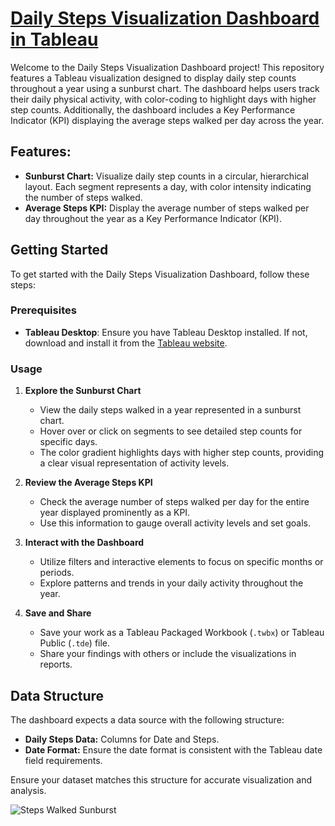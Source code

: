 # [Daily Steps Visualization Dashboard in Tableau](https://public.tableau.com/app/profile/pranjalinaik/viz/StepsCounterSunburst/StepsWalkedSunburst)

Welcome to the Daily Steps Visualization Dashboard project! This repository features a Tableau visualization designed to display daily step counts throughout a year using a sunburst chart. The dashboard helps users track their daily physical activity, with color-coding to highlight days with higher step counts. Additionally, the dashboard includes a Key Performance Indicator (KPI) displaying the average steps walked per day across the year.

## Features:

- **Sunburst Chart:** Visualize daily step counts in a circular, hierarchical layout. Each segment represents a day, with color intensity indicating the number of steps walked.
- **Average Steps KPI:** Display the average number of steps walked per day throughout the year as a Key Performance Indicator (KPI).

## Getting Started

To get started with the Daily Steps Visualization Dashboard, follow these steps:

### Prerequisites

- **Tableau Desktop**: Ensure you have Tableau Desktop installed. If not, download and install it from the [Tableau website](https://www.tableau.com/products/desktop).

### Usage

1. **Explore the Sunburst Chart**

   - View the daily steps walked in a year represented in a sunburst chart.
   - Hover over or click on segments to see detailed step counts for specific days.
   - The color gradient highlights days with higher step counts, providing a clear visual representation of activity levels.

2. **Review the Average Steps KPI**

   - Check the average number of steps walked per day for the entire year displayed prominently as a KPI.
   - Use this information to gauge overall activity levels and set goals.

3. **Interact with the Dashboard**

   - Utilize filters and interactive elements to focus on specific months or periods.
   - Explore patterns and trends in your daily activity throughout the year.

4. **Save and Share**

   - Save your work as a Tableau Packaged Workbook (`.twbx`) or Tableau Public (`.tde`) file.
   - Share your findings with others or include the visualizations in reports.

## Data Structure

The dashboard expects a data source with the following structure:

- **Daily Steps Data:** Columns for Date and Steps.
- **Date Format:** Ensure the date format is consistent with the Tableau date field requirements.

Ensure your dataset matches this structure for accurate visualization and analysis.

![Steps Walked Sunburst](https://github.com/user-attachments/assets/b84e127f-2e4f-488d-a134-4c0e15503e0d)
